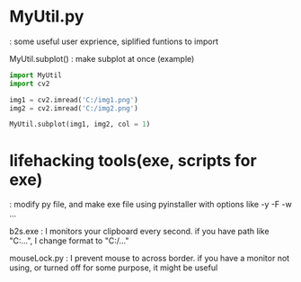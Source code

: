 # MyUtil.py
: some useful user exprience, siplified funtions to import

MyUtil.subplot() : make subplot at once
(example)
```python
import MyUtil
import cv2

img1 = cv2.imread('C:/img1.png')
img2 = cv2.imread('C:/img2.png')

MyUtil.subplot(img1, img2, col = 1)
```









# lifehacking tools(exe, scripts for exe)
: modify py file, and make exe file using pyinstaller with options like -y -F -w ...

b2s.exe : I monitors your clipboard every second. if you have path like "C:\...", I change format to "C:/..."

mouseLock.py : I prevent mouse to across border. if you have a monitor not using, or turned off for some purpose, it might be useful

